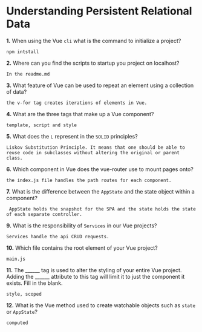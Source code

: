# Understanding Persistent Relational Data

**1.** When using the Vue `cli` what is the command to initialize a project?
<!-- enter you answer in the space below -->
```
npm intstall
```
**2.** Where can you find the scripts to startup you project on localhost?
<!-- enter you answer in the space below -->
```
In the readme.md
```
**3.** What feature of Vue can be used to repeat an element using a collection of data?
<!-- enter you answer in the space below -->
```
the v-for tag creates iterations of elements in Vue.
```
**4.** What are the three tags that make up a Vue component?
<!-- enter you answer in the space below -->
```
template, script and style
```
**5.** What does the `L` represent in the `SOLID` principles?
<!-- enter you answer in the space below -->
```
Liskov Substitution Principle. It means that one should be able to reuse code in subclasses without altering the original or parent class. 
```
**6.** Which component in Vue does the vue-router use to mount pages onto?
<!-- enter you answer in the space below -->
```
the index.js file handles the path routes for each component.
```
**7.** What is the difference between the `AppState` and the state object within a component?
<!-- enter you answer in the space below -->
```
 AppState holds the snapshot for the SPA and the state holds the state of each separate controller.
```
**9.** What is the responsibility of `Services` in our Vue projects?
<!-- enter you answer in the space below -->
```
Services handle the api CRUD requests.
```
**10.** Which file contains the root element of your Vue project?
<!-- enter you answer in the space below -->
```
main.js
```
**11.** The ______ tag is used to alter the styling of your entire Vue project.  Adding the ______ attribute to this tag will limit it to just the component it exists.  Fill in the blank.
<!-- enter you answer in the space below -->
```
style, scoped
```
**12.** What is the Vue method used to create watchable objects such as `state` or `AppState`?
<!-- enter you answer in the space below -->
```
computed
```